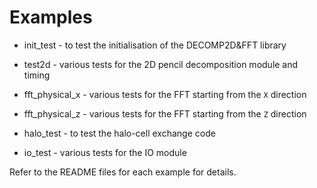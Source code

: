 Examples
========

* init_test      - to test the initialisation of the DECOMP2D&FFT library

* test2d         - various tests for the 2D pencil decomposition module and timing 

* fft_physical_x - various tests for the FFT starting from the ``X`` direction 

* fft_physical_z - various tests for the FFT starting from the ``Z`` direction 

* halo_test      - to test the halo-cell exchange code

* io_test        - various tests for the IO module


Refer to the README files for each example for details.
